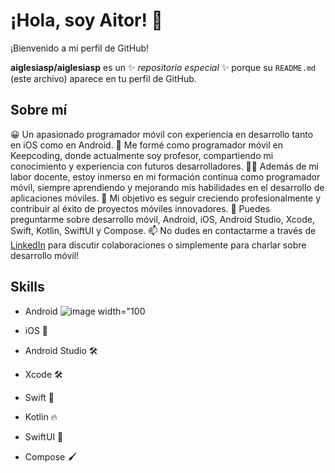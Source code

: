 # ¡Hola, soy Aitor! 👋

¡Bienvenido a mi perfil de GitHub!

**aiglesiasp/aiglesiasp** es un ✨ _repositorio especial_ ✨ porque su `README.md` (este archivo) aparece en tu perfil de GitHub.

## Sobre mí

😀 Un apasionado programador móvil con experiencia en desarrollo tanto en iOS como en Android.
📙 Me formé como programador móvil en Keepcoding, donde actualmente soy profesor, compartiendo mi conocimiento y experiencia con futuros desarrolladores.
🧑‍🎓 Además de mi labor docente, estoy inmerso en mi formación continua como programador móvil, siempre aprendiendo y mejorando mis habilidades en el desarrollo de aplicaciones móviles.
🔭 Mi objetivo es seguir creciendo profesionalmente y contribuir al éxito de proyectos móviles innovadores.
💬 Puedes preguntarme sobre desarrollo móvil, Android, iOS, Android Studio, Xcode, Swift, Kotlin, SwiftUI y Compose.
📫 No dudes en contactarme a través de [LinkedIn](https://www.linkedin.com/in/aitoriglesiaspubill/) para discutir colaboraciones o simplemente para charlar sobre desarrollo móvil!


## Skills

- Android ![image](https://github.com/aiglesiasp/aiglesiasp/assets/107586474/144dea5c-1008-491c-9e29-3b374e4fea21) width="100

- iOS 
- Android Studio 🛠️
- Xcode 🛠️
- Swift 🚀
- Kotlin 🔥
- SwiftUI 🎨
- Compose 🖌️


